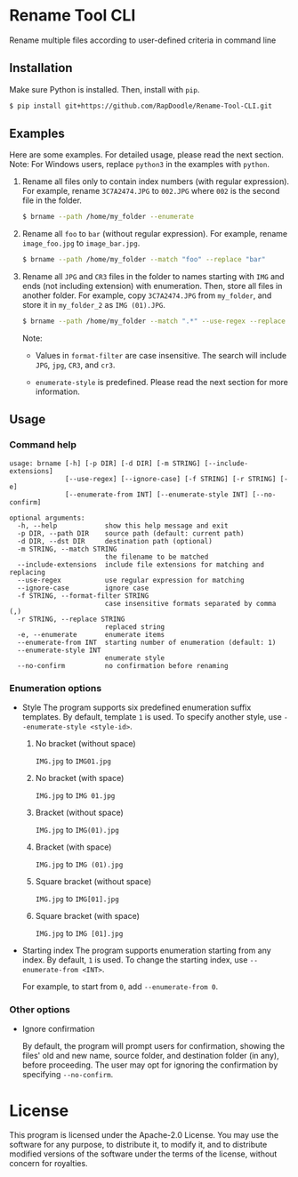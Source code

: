 # Rename Tool CLI
Rename multiple files according to user-defined criteria in command line

## Installation

Make sure Python is installed. Then, install with `pip`.

```bash
$ pip install git+https://github.com/RapDoodle/Rename-Tool-CLI.git
```

## Examples
Here are some examples. For detailed usage, please read the next section. Note: For Windows users, replace `python3` in the examples with `python`.

1. Rename all files only to contain index numbers (with regular expression). For example, rename `3C7A2474.JPG` to `002.JPG` where `002` is the second file in the folder.
    ```bash
    $ brname --path /home/my_folder --enumerate
    ```

1. Rename all `foo` to `bar` (without regular expression). For example, rename `image_foo.jpg` to `image_bar.jpg`.
    ```bash
    $ brname --path /home/my_folder --match "foo" --replace "bar" 
    ```

1. Rename all `JPG` and `CR3` files in the folder to names starting with `IMG` and ends (not including extension) with enumeration. Then, store all files in another folder. For example, copy `3C7A2474.JPG` from `my_folder`, and store it in `my_folder_2` as `IMG (01).JPG`.
    ```bash
    $ brname --path /home/my_folder --match ".*" --use-regex --replace "IMG" --enumerate --enumerate-style 4 --format-filter JPG,CR3 --dst /home/my_folder_2
    ```

    Note: 

    - Values in `format-filter` are case insensitive. The search will include `JPG`, `jpg`, `CR3`, and `cr3`.

    - `enumerate-style` is predefined. Please read the next section for more information.

## Usage

### Command help
```
usage: brname [-h] [-p DIR] [-d DIR] [-m STRING] [--include-extensions]
              [--use-regex] [--ignore-case] [-f STRING] [-r STRING] [-e]
              [--enumerate-from INT] [--enumerate-style INT] [--no-confirm]

optional arguments:
  -h, --help            show this help message and exit
  -p DIR, --path DIR    source path (default: current path)
  -d DIR, --dst DIR     destination path (optional)
  -m STRING, --match STRING
                        the filename to be matched
  --include-extensions  include file extensions for matching and replacing
  --use-regex           use regular expression for matching
  --ignore-case         ignore case
  -f STRING, --format-filter STRING
                        case insensitive formats separated by comma (,)
  -r STRING, --replace STRING
                        replaced string
  -e, --enumerate       enumerate items
  --enumerate-from INT  starting number of enumeration (default: 1)
  --enumerate-style INT
                        enumerate style
  --no-confirm          no confirmation before renaming
```

### Enumeration options

- Style
    The program supports six predefined enumeration suffix templates. By default, template `1` is used. To specify another style, use `--enumerate-style <style-id>`.

    1. No bracket (without space)

        `IMG.jpg` to `IMG01.jpg`

    2. No bracket (with space)

        `IMG.jpg` to `IMG 01.jpg`

    3. Bracket (without space)

        `IMG.jpg` to `IMG(01).jpg`

    4. Bracket (with space)

        `IMG.jpg` to `IMG (01).jpg`

    5. Square bracket (without space)

        `IMG.jpg` to `IMG[01].jpg`

    6. Square bracket (with space)
    
        `IMG.jpg` to `IMG [01].jpg`

- Starting index
    The program supports enumeration starting from any index. By default, `1` is used. To change the starting index, use `--enumerate-from <INT>`.

    For example, to start from `0`, add `--enumerate-from 0`.

### Other options

- Ignore confirmation

    By default, the program will prompt users for confirmation, showing the files' old and new name, source folder, and destination folder (in any), before proceeding. The user may opt for ignoring the confirmation by specifying `--no-confirm`.

# License
This program is licensed under the Apache-2.0 License. You may use the software for any purpose, to distribute it, to modify it, and to distribute modified versions of the software under the terms of the license, without concern for royalties.